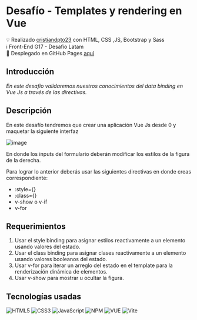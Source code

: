 # Desafío - Templates y rendering en Vue

💡   Realizado [cristiandpto23](https://github.com/cristiandpto23) con HTML, CSS ,JS, Bootstrap y Sass<br>
ℹ Front-End G17 - Desafío Latam<br>
🔗 Desplegado en GitHub Pages [aquí](https://desafio-templates-rendering-vue.vercel.app/)<br>

## Introducción

_En este desafío validaremos nuestros conocimientos del data binding en Vue Js a través de las directivas._

## Descripción

En este desafío tendremos que crear una aplicación Vue Js desde 0 y maquetar la siguiente interfaz 

![image](https://github.com/user-attachments/assets/fb822e30-758d-4540-a324-8cf5e8f84c4e)

En donde los inputs del formulario deberán modificar los estilos de la figura de la derecha. 

Para lograr lo anterior deberás usar las siguientes directivas en donde creas correspondiente: 
- :style={} 
- :class={} 
- v-show o v-if 
- v-for 

## Requerimientos
1. Usar el style binding para asignar estilos reactivamente a un elemento usando valores del estado.
2. Usar el class binding para asignar clases reactivamente a un elemento usando valores booleanos del estado. 
3. Usar v-for para iterar un arreglo del estado en el template para la renderización dinámica de elementos.
4. Usar v-show para mostrar u ocultar la figura.


## Tecnologías usadas

![HTML5](https://img.shields.io/badge/HTML5-E34F26?style=for-the-badge&logo=html5&logoColor=white) ![CSS3](https://img.shields.io/badge/CSS3-1572B6?style=for-the-badge&logo=css3&logoColor=white) ![JavaScript](https://img.shields.io/badge/JavaScript-323330?style=for-the-badge&logo=javascript&logoColor=F7DF1E) ![NPM](https://img.shields.io/badge/npm-CB3837?style=for-the-badge&logo=npm&logoColor=white) ![VUE](https://img.shields.io/badge/Vue%20js-35495E?style=for-the-badge&logo=vuedotjs&logoColor=4FC08D) ![Vite](https://img.shields.io/badge/Vite-B73BFE?style=for-the-badge&logo=vite&logoColor=FFD62E) 
